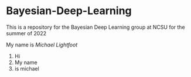 # Bayesian-Deep-Learning

This is a repository for the Bayesian Deep Learning group at NCSU for the summer of 2022

My name is *Michael Lightfoot*

1. Hi
2. My name
3. is michael
